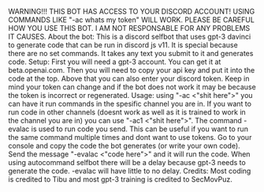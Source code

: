 WARNING!!! THIS BOT HAS ACCESS TO YOUR DISCORD ACCOUNT! USING COMMANDS LIKE "-ac whats my token" WILL WORK. PLEASE BE CAREFUL HOW YOU USE THIS BOT. I AM NOT RESPONSABLE FOR ANY PROBLEMS IT CAUSES.
About the bot: This is a discord selfbot that uses gpt-3 davinci to generate code that can be run in discord js v11. It is special because there are no set commands. It takes any text you submit to it and generates code.
Setup: First you will need a gpt-3 account. You can get it at beta.openai.com. Then you will need to copy your api key and put it into the code at the top. Above that you can also enter your discord token. Keep in mind your token can change and if the bot does not work it may be because the token is incorrect or regenerated.
Usage: using "-ac <"shit here">" you can have it run commands in the spesific channel you are in. If you want to run code in other channels (doesnt work as well as it is trained to work in the channel you are in) you can use "-ac1 <"shit here">". The command -evalac is used to run code you send. This can be useful if you want to run the same command multiple times and dont want to use tokens. Go to your console and copy the code the bot generates (or write your own code). Send the message "-evalac <"code here">" and it will run the code. When using autocommand selfbot there will be a delay because gpt-3 needs to generate the code. -evalac will have little to no delay.
Credits: Most coding is credited to Tibu and most gpt-3 training is credited to SecMovPuz.

